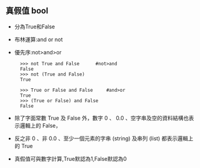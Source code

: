## 真假值 bool

* 分為True和False
	
* 布林運算:and or not

* 優先序:not>and>or
	
		>>> not True and False		#not>and
		False
		>>> not (True and False)
		True

		>>> True or False and False		#and>or
		True
		>>> (True or False) and False
		False

* 除了字面常數 True 及 False 外，數字 0 、 0.0 、空字串及空的資料結構也表示邏輯上的 False，
	
* 反之非 0 、非 0.0 、至少一個元素的字串 (string) 及串列 (list) 都表示邏輯上的 True
	
* 真假值可與數字計算,True默認為1,False默認為0
